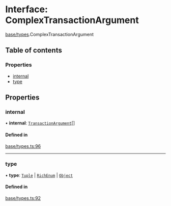 # Interface: ComplexTransactionArgument

[base/types](../wiki/base.types).ComplexTransactionArgument

## Table of contents

### Properties

- [internal](../wiki/base.types.ComplexTransactionArgument#internal)
- [type](../wiki/base.types.ComplexTransactionArgument#type)

## Properties

### internal

• **internal**: [`TransactionArgument`](../wiki/base.types#transactionargument)[]

#### Defined in

[base/types.ts:96](https://github.com/PolymeshAssociation/polymesh-sdk/blob/8a9e72221/src/base/types.ts#L96)

___

### type

• **type**: [`Tuple`](../wiki/base.types.TransactionArgumentType#tuple) \| [`RichEnum`](../wiki/base.types.TransactionArgumentType#richenum) \| [`Object`](../wiki/base.types.TransactionArgumentType#object)

#### Defined in

[base/types.ts:92](https://github.com/PolymeshAssociation/polymesh-sdk/blob/8a9e72221/src/base/types.ts#L92)
